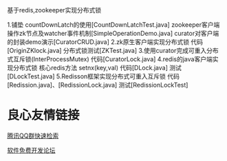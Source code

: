  基于redis,zookeeper实现分布式锁 

 1.铺垫 
countDownLatch的使用[CountDownLatchTest.java] 
zookeeper客户端操作zk节点及watcher事件机制[SimpleOperationDemo.java] 
curator对客户端的封装demo演示[CuratorCRUD.java] 
 2.zk原生客户端实现分布式锁 
代码[OriginZKlock.java] 
分布式锁测试[ZKTest.java] 
 3.使用curator完成可重入分布式互斥锁(InterProcessMutex) 
代码[CuratorLock.java] 
 4.redis的java客户端实现分布式锁 
核心redis方法 setnx(key,val) 
代码[DLock.java] 
测试[DLockTest.java] 
 5.Redisson框架实现分布式可重入互斥锁 
代码[Redission.java]、[RedissionLock.java] 
测试[RedissionLockTest]

 # 良心友情链接

[腾讯QQ群快速检索](http://u.720life.cn/s/8cf73f7c)

[软件免费开发论坛](http://u.720life.cn/s/bbb01dc0)